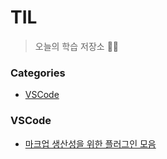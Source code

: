 # TIL

> 오늘의 학습 저장소 ✍🏻

### Categories

- [VSCode](VSCode)



### VSCode

- [마크업 생산성을 위한 플러그인 모음](VSCode/마크업_생산성을_위한_플러그인_모음.md)



